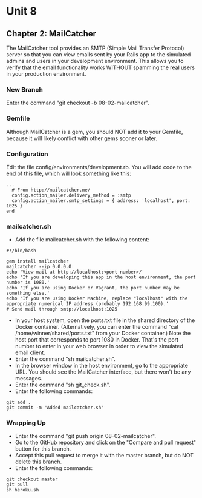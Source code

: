 # Unit 8
## Chapter 2: MailCatcher

The MailCatcher tool provides an SMTP (Simple Mail Transfer Protocol) server so that you can view emails sent by your Rails app to the simulated admins and users in your development environment.  This allows you to verify that the email functionality works WITHOUT spamming the real users in your production environment.

### New Branch
Enter the command "git checkout -b 08-02-mailcatcher".

### Gemfile
Although MailCatcher is a gem, you should NOT add it to your Gemfile, because it will likely conflict with other gems sooner or later.

### Configuration
Edit the file config/environments/development.rb.  You will add code to the end of this file, which will look something like this:
```
...
  # From http://mailcatcher.me/
  config.action_mailer.delivery_method = :smtp
  config.action_mailer.smtp_settings = { address: 'localhost', port: 1025 }
end
```

### mailcatcher.sh
* Add the file mailcatcher.sh with the following content:
```
#!/bin/bash

gem install mailcatcher
mailcatcher --ip 0.0.0.0
echo 'View mail at http://localhost:<port number>/'
echo 'If you are developing this app in the host environment, the port number is 1080.'
echo 'If you are using Docker or Vagrant, the port number may be something else.'
echo 'If you are using Docker Machine, replace "localhost" with the appropriate numerical IP address (probably 192.168.99.100).'
# Send mail through smtp://localhost:1025
```
* In your host system, open the ports.txt file in the shared directory of the Docker container.  (Alternatively, you can enter the command "cat /home/winner/shared/ports.txt" from your Docker container.)  Note the host port that corresponds to port 1080 in Docker. That's the port number to enter in your web browser in order to view the simulated email client.
* Enter the command "sh mailcatcher.sh".
* In the browser window in the host environment, go to the appropriate URL.  You should see the MailCatcher interface, but there won't be any messages.
* Enter the command "sh git_check.sh".
* Enter the following commands:
```
git add .
git commit -m "Added mailcatcher.sh"
```

### Wrapping Up
* Enter the command "git push origin 08-02-mailcatcher".
* Go to the GitHub repository and click on the "Compare and pull request" button for this branch.
* Accept this pull request to merge it with the master branch, but do NOT delete this branch.
* Enter the following commands:
```
git checkout master
git pull
sh heroku.sh
```
